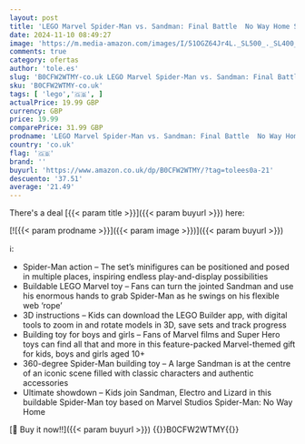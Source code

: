 ```yaml
---
layout: post
title: 'LEGO Marvel Spider-Man vs. Sandman: Final Battle  No Way Home Set  Super Hero Building Toy for Kids  Boys & Girls with Action Figure  plus Lizard and Electro Minifigures  Gift Idea 76280'
date: 2024-11-10 08:49:27
image: 'https://m.media-amazon.com/images/I/51OGZ64Jr4L._SL500_._SL400_.jpg'
comments: true
category: ofertas
author: 'tole.es'
slug: 'B0CFW2WTMY-co.uk LEGO Marvel Spider-Man vs. Sandman: Final Battle No Way...'
sku: 'B0CFW2WTMY-co.uk'
tags: [ 'lego','🇬🇧', ]
actualPrice: 19.99 GBP
currency: GBP
price: 19.99
comparePrice: 31.99 GBP
prodname: 'LEGO Marvel Spider-Man vs. Sandman: Final Battle  No Way Home Set  Super Hero Building Toy for Kids  Boys & Girls with Action Figure  plus Lizard and Electro Minifigures  Gift Idea 76280'
country: 'co.uk'
flag: '🇬🇧'
brand: ''
buyurl: 'https://www.amazon.co.uk/dp/B0CFW2WTMY/?tag=tolees0a-21'
descuento: '37.51'
average: '21.49'
---
```


There's a deal [{{< param title >}}]({{< param buyurl >}})  here:

[![{{< param prodname >}}]({{< param image >}})]({{< param buyurl >}})

ℹ️:

- Spider-Man action – The set’s minifigures can be positioned and posed in multiple places, inspiring endless play-and-display possibilities
- Buildable LEGO Marvel toy – Fans can turn the jointed Sandman and use his enormous hands to grab Spider-Man as he swings on his flexible web ‘rope’
- 3D instructions – Kids can download the LEGO Builder app, with digital tools to zoom in and rotate models in 3D, save sets and track progress
- Building toy for boys and girls – Fans of Marvel films and Super Hero toys can find all that and more in this feature-packed Marvel-themed gift for kids, boys and girls aged 10+
- 360-degree Spider-Man building toy – A large Sandman is at the centre of an iconic scene filled with classic characters and authentic accessories
- Ultimate showdown ­– Kids join Sandman, Electro and Lizard in this buildable Spider-Man toy based on Marvel Studios Spider-Man: No Way Home

[🛒 Buy it now!!]({{< param buyurl >}})
{{<world>}}B0CFW2WTMY{{</world>}}
